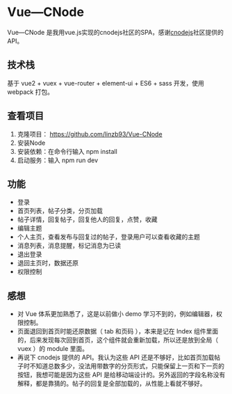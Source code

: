 # Vue—CNode

Vue—CNode 是我用vue.js实现的cnodejs社区的SPA，感谢[cnodejs](http://www.cnodejs.org)社区提供的API。

## 技术栈

基于 vue2 + vuex + vue-router + element-ui + ES6 + sass 开发，使用 webpack 打包。

## 查看项目

1. 克隆项目： https://github.com/linzb93/Vue-CNode
2. 安装Node
3. 安装依赖：在命令行输入 npm install
4. 启动服务：输入 npm run dev

## 功能

* 登录
* 首页列表，帖子分类，分页加载
* 帖子详情，回复帖子，回复他人的回复，点赞，收藏
* 编辑主题
* 个人主页，查看发布与回复过的帖子，登录用户可以查看收藏的主题
* 消息列表，消息提醒，标记消息为已读
* 退出登录
* 退回主页时，数据还原
* 权限控制

## 感想

* 对 Vue 体系更加熟悉了，这是以前做小 demo 学习不到的，例如编辑器，权限控制。
* 页面退回到首页时能还原数据（ tab 和页码 ），本来是记在 Index 组件里面的，后来发现每次回到首页，这个组件就会重新加载，所以还是放到全局（ vuex ）的 module 里面。
* 再说下 cnodejs 提供的 API。我认为这些 API 还是不够好，比如首页加载帖子时不知道总数多少，没法用带数字的分页形式，只能保留上一页和下一页的按钮，我想可能是因为这些 API 是给移动端设计的。另外返回的字段名称没有解释，都是靠猜的。帖子的回复是全部加载的，从性能上看就不够好。
